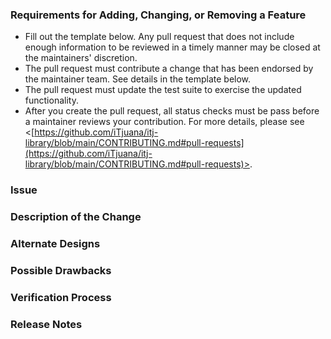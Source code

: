 ### Requirements for Adding, Changing, or Removing a Feature

- Fill out the template below. Any pull request that does not include enough information to be reviewed in a timely manner may be closed at the maintainers' discretion.
- The pull request must contribute a change that has been endorsed by the maintainer team. See details in the template below.
- The pull request must update the test suite to exercise the updated functionality.
- After you create the pull request, all status checks must be pass before a maintainer reviews your contribution. For more details, please see <[https://github.com/iTjuana/itj-library/blob/main/CONTRIBUTING.md#pull-requests](https://github.com/iTjuana/itj-library/blob/main/CONTRIBUTING.md#pull-requests)>.

### Issue

<!--

Link to the issue that your change relates to. This must be one of the following:

* An open issue with the `help-wanted` label
* An open issue with the `triaged` label

To contribute an enhancement that isn't covered by one of the items above, please follow our guide for suggesting an enhancement: https://github.com/iTjuana/itj-library/blob/main/CONTRIBUTING.md#suggesting-enhancements

To contribute other changes, you must use a different template. You can see all templates at https://github.com/iTjuana/itj-library/blob/main/.github/PULL_REQUEST_TEMPLATE.

-->

### Description of the Change

<!--

We must be able to understand the design of your change from this description. If we can't get a good idea of what the code will be doing from the description here, the pull request may be closed at the maintainers' discretion. Keep in mind that the maintainer reviewing this PR may not be familiar with or have worked with the code here recently, so please walk us through the concepts.

-->

### Alternate Designs

<!-- Explain what other alternates were considered and why the proposed version was selected -->

### Possible Drawbacks

<!-- What are the possible side-effects or negative impacts of the code change? -->

### Verification Process

<!--

What process did you follow to verify that your change has the desired effects?

- How did you verify that all new functionality works as expected?
- How did you verify that all changed functionality works as expected?
- How did you verify that the change has not introduced any regressions?

Describe the actions you performed (including buttons you clicked, text you typed, commands you ran, etc.), and describe the results you observed.

-->

### Release Notes

<!--

Please describe the changes in a single line that explains this improvement in
terms that a user can understand.

If this change is not user-facing or notable enough to be included in release notes
you may use the strings "Not applicable" or "N/A" here.

Examples:

- The GitHub package now allows you to add co-authors to commits.
- Fixed an issue where multiple cursors did not work in a file with a single line.
- Increased the performance of searching and replacing across a whole project.

-->
